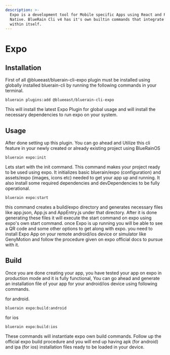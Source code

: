 ```yaml
---
description: >-
  Expo is a development tool for Mobile specific Apps using React and React
  Native. BlueRain Cli v4 has it's own builtin commands that integrate Expo
  within itself.
---
```


# Expo

## Installation

First of all @blueeast/bluerain-cli-expo plugin must be installed using globally installed bluerain-cli by running the following commands in your terminal.

```text
bluerain plugins:add @blueeast/bluerain-cli-expo
```

This will install the latest Expo Plugin for global usage and will install the necessary dependencies to run expo on your system.

## Usage

After done setting up this plugin. You can go ahead and Utilize this cli feature in your newly created or already existing project using BlueRainOS

```text
bluerain expo:init
```

Lets start with the init command. This command makes your project ready to be used using expo. It initializes basic bluerain/expo \(configuration\) and assets/expo \(images, icons etc\) needed to get your app up and running. It also install some required dependencies and devDependencies to be fully operational.

```text
bluerain expo:start
```

this command creates a build/expo directory and generates necessary files like app.json, App.js and AppEntry.js under that directory. After it is done generating these files it will execute the start command on expo using expo's own start command. once Expo is up running you will be able to see a QR code and some other options to get along with expo. you need to install Expo App on your remote android/ios device or simulator like GenyMotion and follow the procedure given on expo official docs to pursue with it.

## Build

Once you are done creating your app, you have tested your app on expo in production mode and it is fully functional, You can go ahead and generate an installation file of your app for your android/ios device using following commands.

for android.

```text
bluerain expo:build:android
```

for ios

```text
bluerain expo:build:ios
```

These commands will instantiate expo own build commands. Follow up the official expo build procedure and you will end up having apk \(for android\) and ipa \(for ios\) installation files ready to be loaded in your device.


